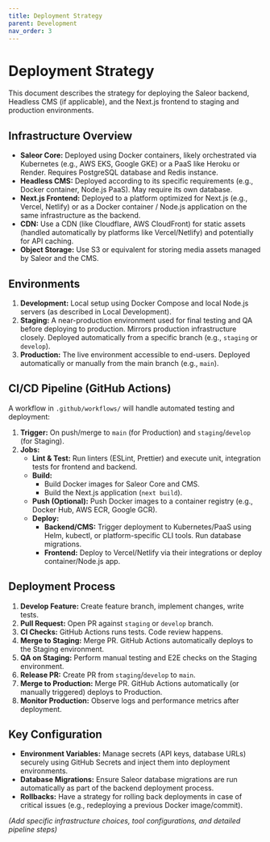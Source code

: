 ```yaml
---
title: Deployment Strategy
parent: Development
nav_order: 3
---
```


# Deployment Strategy

This document describes the strategy for deploying the Saleor backend, Headless CMS (if applicable), and the Next.js frontend to staging and production environments.

## Infrastructure Overview

*   **Saleor Core:** Deployed using Docker containers, likely orchestrated via Kubernetes (e.g., AWS EKS, Google GKE) or a PaaS like Heroku or Render. Requires PostgreSQL database and Redis instance.
*   **Headless CMS:** Deployed according to its specific requirements (e.g., Docker container, Node.js PaaS). May require its own database.
*   **Next.js Frontend:** Deployed to a platform optimized for Next.js (e.g., Vercel, Netlify) or as a Docker container / Node.js application on the same infrastructure as the backend.
*   **CDN:** Use a CDN (like Cloudflare, AWS CloudFront) for static assets (handled automatically by platforms like Vercel/Netlify) and potentially for API caching.
*   **Object Storage:** Use S3 or equivalent for storing media assets managed by Saleor and the CMS.

## Environments

1.  **Development:** Local setup using Docker Compose and local Node.js servers (as described in Local Development).
2.  **Staging:** A near-production environment used for final testing and QA before deploying to production. Mirrors production infrastructure closely. Deployed automatically from a specific branch (e.g., `staging` or `develop`).
3.  **Production:** The live environment accessible to end-users. Deployed automatically or manually from the main branch (e.g., `main`).

## CI/CD Pipeline (GitHub Actions)

A workflow in `.github/workflows/` will handle automated testing and deployment:

1.  **Trigger:** On push/merge to `main` (for Production) and `staging`/`develop` (for Staging).
2.  **Jobs:**
    *   **Lint & Test:** Run linters (ESLint, Prettier) and execute unit, integration tests for frontend and backend.
    *   **Build:**
        *   Build Docker images for Saleor Core and CMS.
        *   Build the Next.js application (`next build`).
    *   **Push (Optional):** Push Docker images to a container registry (e.g., Docker Hub, AWS ECR, Google GCR).
    *   **Deploy:**
        *   **Backend/CMS:** Trigger deployment to Kubernetes/PaaS using Helm, kubectl, or platform-specific CLI tools. Run database migrations.
        *   **Frontend:** Deploy to Vercel/Netlify via their integrations or deploy container/Node.js app.

## Deployment Process

1.  **Develop Feature:** Create feature branch, implement changes, write tests.
2.  **Pull Request:** Open PR against `staging` or `develop` branch.
3.  **CI Checks:** GitHub Actions runs tests. Code review happens.
4.  **Merge to Staging:** Merge PR. GitHub Actions automatically deploys to the Staging environment.
5.  **QA on Staging:** Perform manual testing and E2E checks on the Staging environment.
6.  **Release PR:** Create PR from `staging`/`develop` to `main`.
7.  **Merge to Production:** Merge PR. GitHub Actions automatically (or manually triggered) deploys to Production.
8.  **Monitor Production:** Observe logs and performance metrics after deployment.

## Key Configuration

*   **Environment Variables:** Manage secrets (API keys, database URLs) securely using GitHub Secrets and inject them into deployment environments.
*   **Database Migrations:** Ensure Saleor database migrations are run automatically as part of the backend deployment process.
*   **Rollbacks:** Have a strategy for rolling back deployments in case of critical issues (e.g., redeploying a previous Docker image/commit).

*(Add specific infrastructure choices, tool configurations, and detailed pipeline steps)* 
